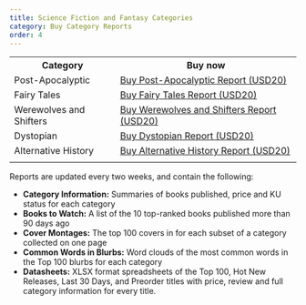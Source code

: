 ```yaml
---
title: Science Fiction and Fantasy Categories
category: Buy Category Reports
order: 4
---
```


<table>
  <tr>
    <th>Category</th>
    <th>Buy now</th>
  </tr>
  <tr>
    <td>Post-Apocalyptic</td>
    <td><script src="https://gumroad.com/js/gumroad.js"></script>
<a class="gumroad-button" href="https://gum.co/6361471011
" target="_blank">Buy Post-Apocalyptic Report (USD20)</a></td>
  </tr>
  <tr>
    <td>Fairy Tales</td>
    <td><script src="https://gumroad.com/js/gumroad.js"></script>
<a class="gumroad-button" href="https://gum.co/7588857011" target="_blank">Buy Fairy Tales Report (USD20)</a></td>
  </tr>
  <tr>
    <td>Werewolves and Shifters</td>
    <td><script src="https://gumroad.com/js/gumroad.js"></script>
<a class="gumroad-button" href="https://gum.co/6401742011" target="_blank">Buy Werewolves and Shifters Report (USD20)</a></td>
  </tr>
  <tr>
    <td>Dystopian</td>
    <td><script src="https://gumroad.com/js/gumroad.js"></script>
<a class="gumroad-button" href="https://gum.co/6361470011" target="_blank">Buy Dystopian Report (USD20)</a></td>
  </tr>
    <tr>
      <td>Alternative History</td>
      <td><script src="https://gumroad.com/js/gumroad.js"></script>
  <a class="gumroad-button" href="https://gum.co/6157855011" target="_blank">Buy Alternative History Report (USD20)</a></td>
  </tr>
  <tr>
    <td></td>
    <td></td>
  </tr>
</table>

Reports are updated every two weeks, and contain the following:

- **Category Information:** Summaries of books published, price and KU status for each category
- **Books to Watch:** A list of the 10 top-ranked books published more than 90 days ago
- **Cover Montages:** The top 100 covers in for each subset of a category collected on one page
- **Common Words in Blurbs:** Word clouds of the most common words in the Top 100 blurbs for each category
- **Datasheets:** XLSX format spreadsheets of the Top 100, Hot New Releases, Last 30 Days, and Preorder titles with price, review and full category information for every title.